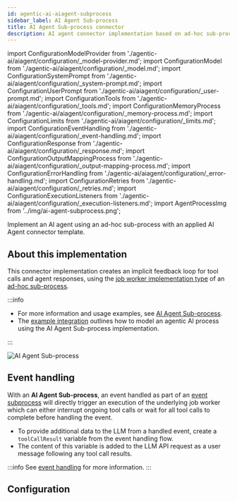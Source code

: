 ```yaml
---
id: agentic-ai-aiagent-subprocess
sidebar_label: AI Agent Sub-process
title: AI Agent Sub-process connector
description: AI agent connector implementation based on ad-hoc sub-processes.
---
```


import ConfigurationModelProvider from './agentic-ai/aiagent/configuration/\_model-provider.md';
import ConfigurationModel from './agentic-ai/aiagent/configuration/\_model.md';
import ConfigurationSystemPrompt from './agentic-ai/aiagent/configuration/\_system-prompt.md';
import ConfigurationUserPrompt from './agentic-ai/aiagent/configuration/\_user-prompt.md';
import ConfigurationTools from './agentic-ai/aiagent/configuration/\_tools.md';
import ConfigurationMemoryProcess from './agentic-ai/aiagent/configuration/\_memory-process.md';
import ConfigurationLimits from './agentic-ai/aiagent/configuration/\_limits.md';
import ConfigurationEventHandling from './agentic-ai/aiagent/configuration/\_event-handling.md';
import ConfigurationResponse from './agentic-ai/aiagent/configuration/\_response.md';
import ConfigurationOutputMappingProcess from './agentic-ai/aiagent/configuration/\_output-mapping-process.md';
import ConfigurationErrorHandling from './agentic-ai/aiagent/configuration/\_error-handling.md';
import ConfigurationRetries from './agentic-ai/aiagent/configuration/\_retries.md';
import ConfigurationExecutionListeners from './agentic-ai/aiagent/configuration/\_execution-listeners.md';
import AgentProcessImg from '../img/ai-agent-subprocess.png';

Implement an AI agent using an ad-hoc sub-process with an applied AI Agent connector template.

## About this implementation

This connector implementation creates an implicit feedback loop for tool calls and agent responses, using the [job worker implementation type](../../../components/modeler/bpmn/ad-hoc-subprocesses/ad-hoc-subprocesses.md#job-worker-implementation) of an [ad-hoc sub-process](../../../components/modeler/bpmn/ad-hoc-subprocesses/ad-hoc-subprocesses.md).

:::info

- For more information and usage examples, see [AI Agent Sub-process](./agentic-ai-aiagent.md#ai-agent-sub-process).
- The [example integration](agentic-ai-aiagent-subprocess-example.md) outlines how to model an agentic AI process using the AI Agent Sub-process implementation.

:::

<img src={AgentProcessImg} alt="AI Agent Sub-process" class="img-700"/>

## Event handling

With an **AI Agent Sub-process**, an event handled as part of an [event subprocess](../../../components/modeler/bpmn/event-subprocesses/event-subprocesses.md) will directly trigger an execution of the underlying job worker which can either interrupt ongoing tool calls or wait for all tool calls to complete before handling the event.

- To provide additional data to the LLM from a handled event, create a `toolCallResult` variable from the event handling flow.
- The content of this variable is added to the LLM API request as a user message following any tool call results.

:::info
See [event handling](#configuration-event-handling) for more information.
:::

## Configuration

<ConfigurationModelProvider />
<ConfigurationModel />
<ConfigurationSystemPrompt />
<ConfigurationUserPrompt />
<ConfigurationMemoryProcess />
<ConfigurationLimits />
<ConfigurationEventHandling />
<ConfigurationResponse type="process" />
<ConfigurationOutputMappingProcess />
<ConfigurationErrorHandling type="process" />
<ConfigurationRetries />
<ConfigurationExecutionListeners />
